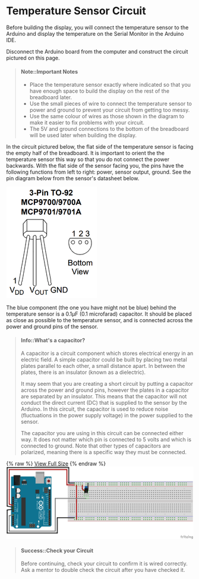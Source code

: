 # Temperature Sensor Circuit

Before building the display, you will connect the temperature sensor to the Arduino and display the temperature on the Serial Monitor in the Arduino IDE.

Disconnect the Arduino board from the computer and construct the circuit pictured on this page.

> #### Note::Important Notes
>
> * Place the temperature sensor exactly where indicated so that you have enough space to build the display on the rest of the breadboard later.
> * Use the small pieces of wire to connect the temperature sensor to power and ground to prevent your circuit from getting too messy.
> * Use the same colour of wires as those shown in the diagram to make it easier to fix problems with your circuit.
> * The 5V and ground connections to the bottom of the breadboard will be used later when building the display. 

In the circuit pictured below, the flat side of the temperature sensor is facing the empty half of the breadboard. It is important to orient the the temperature sensor this way so that you do not connect the power backwards. With the flat side of the sensor facing you, the pins have the following functions from left to right: power, sensor output, ground. See the pin diagram below from the sensor's datasheet below.

![](/assets/datasheet/MCP9701A_TO-92_Pinout.png)

The blue component (the one you have might not be blue) behind the temperature sensor is a 0.1µF \(0.1 microfarad\) capacitor. It should be placed as close as possible to the temperature sensor, and is connected across the power and ground pins of the sensor.

> #### Info::What's a capacitor?
>
> A capacitor is a circuit component which stores electrical energy in an electric field. A simple capacitor could be built by placing two metal plates parallel to each other, a small distance apart. In between the plates, there is an insulator \(known as a dielectric\).
>
> It may seem that you are creating a short circuit by putting a capacitor across the power and ground pins, however the plates in a capacitor are separated by an insulator. This means that the capacitor will not conduct the direct current \(DC\) that is supplied to the sensor by the Arduino. In this circuit, the capacitor is used to reduce noise \(fluctuations in the power supply voltage\) in the power supplied to the sensor.
>
> The capacitor you are using in this circuit can be connected either way. It does not matter which pin is connected to 5 volts and which is connected to ground. Note that other types of capacitors are polarized, meaning there is a specific way they must be connected.

{% raw %}
<a href="/assets/temperature-circuit/breadboard.png" target="_blank">View Full Size</a>
{% endraw %}
![](/assets/temperature-circuit/breadboard.png)

> #### Success::Check your Circuit
>
> Before continuing, check your circuit to confirm it is wired correctly. Ask a mentor to double check the circuit after you have checked it.

